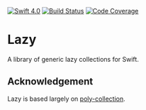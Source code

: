 [![Swift 4.0](https://img.shields.io/badge/Swift-4.0-blue.svg)](https://swift.org)
[![Build Status](https://travis-ci.org/jyuhuan/Lazy.svg?branch=master)](https://travis-ci.org/jyuhuan/Lazy)
[![Code Coverage](https://codecov.io/github/jyuhuan/Lazy/coverage.svg?branch=master)](https://codecov.io/github/jyuhuan/Lazy?branch=master)


# Lazy

A library of generic lazy collections for Swift.

## Acknowledgement

Lazy is based largely on [poly-collection](https://github.com/ctongfei/poly-collection).